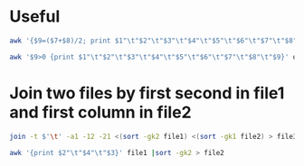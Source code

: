 # Useful
```bash
awk '{$9=($7+$8)/2; print $1"\t"$2"\t"$3"\t"$4"\t"$5"\t"$6"\t"$7"\t"$8"\t"$9}' old.txt > new.txt
```

```bash
awk '$9>0 {print $1"\t"$2"\t"$3"\t"$4"\t"$5"\t"$6"\t"$7"\t"$8"\t"$9}' old.txt > new.txt
```

# Join two files by first second in file1 and first column in file2
```bash
join -t $'\t' -a1 -12 -21 <(sort -gk2 file1) <(sort -gk1 file2) > file3
```

```bash
awk '{print $2"\t"$4"\t"$3}' file1 |sort -gk2 > file2
```
